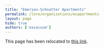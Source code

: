 ```yaml
---
title: "Emerson-Schnatter Apartments"
permalink: /lore/organizations/esapartments
layout: page
hide: true
authors: ['exvacuum']
---
```


<html>
<head>
    <script type="text/javascript">
        window.location.replace("./#esapartments");
    </script>
</head>
<body>
<p>This page has been relocated to <a href="./#esapartments">this link</a>.</p>
</body>
</html>